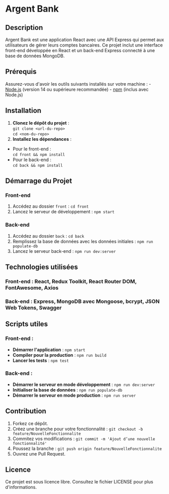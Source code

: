 # Argent Bank

## Description
Argent Bank est une application React avec une API Express qui permet aux utilisateurs de gérer leurs comptes bancaires. Ce projet inclut une interface front-end développée en React et un back-end Express connecté à une base de données MongoDB.

## Prérequis
Assurez-vous d'avoir les outils suivants installés sur votre machine : - [Node.js](https://nodejs.org/) (version 14 ou supérieure recommandée) - [npm](https://www.npmjs.com/) (inclus avec Node.js)

## Installation
1. **Clonez le dépôt du projet** :  
`git clone <url-du-repo>`  
`cd <nom-du-repo>`  
2. **Installez les dépendances** :  
- Pour le front-end :  
`cd front && npm install`  
- Pour le back-end :  
`cd back && npm install`  

## Démarrage du Projet
### Front-end
1. Accédez au dossier `front` : `cd front`  
2. Lancez le serveur de développement : `npm start`  

### Back-end
1. Accédez au dossier `back` : `cd back`  
2. Remplissez la base de données avec les données initiales : `npm run populate-db`  
3. Lancez le serveur back-end : `npm run dev:server`  

## Technologies utilisées
### Front-end : React, Redux Toolkit, React Router DOM, FontAwesome, Axios  
### Back-end : Express, MongoDB avec Mongoose, bcrypt, JSON Web Tokens, Swagger  

## Scripts utiles
### Front-end :  
- **Démarrer l'application** : `npm start`  
- **Compiler pour la production** : `npm run build`  
- **Lancer les tests** : `npm test`  
### Back-end :  
- **Démarrer le serveur en mode développement** : `npm run dev:server`  
- **Initialiser la base de données** : `npm run populate-db`  
- **Démarrer le serveur en mode production** : `npm run server`  

## Contribution
1. Forkez ce dépôt.  
2. Créez une branche pour votre fonctionnalité : `git checkout -b feature/NouvelleFonctionnalite`  
3. Commitez vos modifications : `git commit -m 'Ajout d’une nouvelle fonctionnalité'`  
4. Poussez la branche : `git push origin feature/NouvelleFonctionnalite`  
5. Ouvrez une Pull Request.  

## Licence
Ce projet est sous licence libre. Consultez le fichier LICENSE pour plus d'informations.
